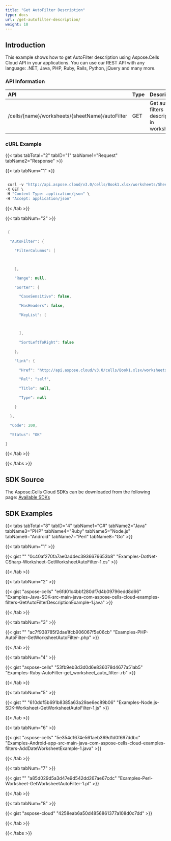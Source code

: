 ```yaml
---
title: "Get AutoFilter Description"
type: docs
url: /get-autofilter-description/
weight: 10
---
```


## **Introduction**
This example shows how to get AutoFilter description using Aspose.Cells Cloud API in your applications. You can use our REST API with any language: .NET, Java, PHP, Ruby, Rails, Python, jQuery and many more.
### **API Information**

|**API**|**Type**|**Description**|**Resource Link**|
| :- | :- | :- | :- |
|/cells/{name}/worksheets/{sheetName}/autoFilter|GET|Get auto filters description in worksheet|[GetWorksheetAutoFilter](https://apireference.aspose.cloud/cells/#/ConditionalFormattings/https://apireference.aspose.cloud/cells/#/AutoFilter/GetWorksheetAutoFilter)|
### **cURL Example**
{{< tabs tabTotal="2" tabID="1" tabName1="Request" tabName2="Response" >}}

{{< tab tabNum="1" >}}

```java

 curl -v "http://api.aspose.cloud/v3.0/cells/Book1.xlsx/worksheets/Sheet1/autoFilter?appSID=xxxx&signature=xxxx" \
-X GET \
-H "Content-Type: application/json" \
-H "Accept: application/json"

```

{{< /tab >}}

{{< tab tabNum="2" >}}

```java

 {

  "AutoFilter": {

    "FilterColumns": [



    ],

    "Range": null,

    "Sorter": {

      "CaseSensitive": false,

      "HasHeaders": false,

      "KeyList": [



      ],

      "SortLeftToRight": false

    },

    "link": {

      "Href": "http://api.aspose.cloud/v3.0/cells/Book1.xlsx/worksheets/Sheet1/AutoFilter",

      "Rel": "self",

      "Title": null,

      "Type": null

    }

  },

  "Code": 200,

  "Status": "OK"

}

```

{{< /tab >}}

{{< /tabs >}}
## **SDK Source**
The Aspose.Cells Cloud SDKs can be downloaded from the following page: [Available SDKs](/available-sdks/)
## **SDK Examples**
{{< tabs tabTotal="8" tabID="4" tabName1="C#" tabName2="Java" tabName3="PHP" tabName4="Ruby" tabName5="Node.js" tabName6="Android" tabName7="Perl" tabName8="Go" >}}

{{< tab tabNum="1" >}}

{{< gist "" "0c40af270fa7ae0ad4ec3936676653b8" "Examples-DotNet-CSharp-Worksheet-GetWorksheetAutoFilter-1.cs" >}}

{{< /tab >}}

{{< tab tabNum="2" >}}

{{< gist "aspose-cells" "e6fd01c4bbf280df7d4b09796edd8d66" "Examples-Java-SDK-src-main-java-com-aspose-cells-cloud-examples-filters-GetAutoFilterDescriptionExample-1.java" >}}

{{< /tab >}}

{{< tab tabNum="3" >}}

{{< gist "" "ac7f938785f2dae1fcb906067f5e06cb" "Examples-PHP-AutoFilter-GetWorksheetAutoFilter-.php" >}}

{{< /tab >}}

{{< tab tabNum="4" >}}

{{< gist "aspose-cells" "53fb9eb3d3d0d6e836078d4677a51ab5" "Examples-Ruby-AutoFilter-get_worksheet_auto_filter-.rb" >}}

{{< /tab >}}

{{< tab tabNum="5" >}}

{{< gist "" "610ddf5b691b8385a63a29ae6ec89b06" "Examples-Node.js-SDK-Worksheet-GetWorksheetAutoFilter-1.js" >}}

{{< /tab >}}

{{< tab tabNum="6" >}}

{{< gist "aspose-cells" "5e354c1674e561aeb369d1d0f697ddbc" "Examples-Android-app-src-main-java-com-aspose-cells-cloud-examples-filters-AddDateWorksheetExample-1.java" >}}

{{< /tab >}}

{{< tab tabNum="7" >}}

{{< gist "" "a85d029d5a3d47e9d542dd267ae67cdc" "Examples-Perl-Worksheet-GetWorksheetAutoFilter-1.pl" >}}

{{< /tab >}}

{{< tab tabNum="8" >}}

{{< gist "aspose-cloud" "4258eab6a50d4856861377a108d0c7dd" >}}

{{< /tab >}}

{{< /tabs >}}
